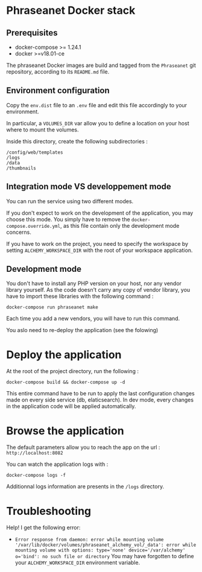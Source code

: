 # Phraseanet Docker stack

## Prerequisites

- docker-compose >= 1.24.1
- docker >=v18.01-ce

The phraseanet Docker images are build and tagged from the `Phraseanet` git repository, according to its `README.md` file.

## Environment configuration

Copy the `env.dist` file to an `.env` file and edit this file accordingly to your environment.

In particular, a `VOLUMES_DIR` var allow you to define a location on your host where to mount the volumes.

Inside this directory, create the following subdirectories  :

    /config/web/templates
    /logs
    /data
    /thumbnails

## Integration mode VS developpement mode

You can run the service using two different modes.

If you don't expect to work on the development of the application, you may choose this mode.
You simply have to remove the `docker-compose.override.yml`, as this file contain only the development mode concerns.

If you have to work on the project, you need to specify the workspace by setting `ALCHEMY_WORKSPACE_DIR` with the root of your workspace application.

## Development mode

You don't have to install any PHP version on your host, nor any vendor library yourself.
As the code doesn't carry any copy of vendor library, you have to import these libraries with the following command :

    docker-compose run phraseanet make

Each time you add a new vendors, you will have to run this command.

You aslo need to re-deploy the application (see the folowing)

# Deploy the application

At the root of the project directory, run the following :

    docker-compose build && docker-compose up -d

This entire command have to be run to apply the last configuration changes made on every side service (db, elaticsearch).
In dev mode, every changes in the application code will be applied automatically.


# Browse the application

The default parameters allow you to reach the app on the url : `http://localhost:8082`

You can watch the application logs with :

    docker-compose logs -f

Additionnal logs information are presents in the `/logs` directory.


# Troubleshooting

Help! I get the following error:

- `Error response from daemon: error while mounting volume '/var/lib/docker/volumes/phraseanet_alchemy_vol/_data': error while mounting volume with options: type='none' device='/var/alchemy' o='bind': no such file or directory`
 You may have forgotten to define your `ALCHEMY_WORKSPACE_DIR` environment variable.
